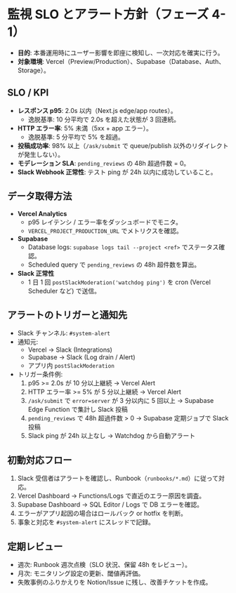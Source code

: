 # 監視 SLO とアラート方針（フェーズ 4-1）

- **目的**: 本番運用時にユーザー影響を即座に検知し、一次対応を確実に行う。
- **対象環境**: Vercel（Preview/Production）、Supabase（Database、Auth、Storage）。

## SLO / KPI

- **レスポンス p95**: 2.0s 以内（Next.js edge/app routes）。
  - 逸脱基準: 10 分平均で 2.0s を超えた状態が 3 回連続。
- **HTTP エラー率**: 5% 未満（5xx + app エラー）。
  - 逸脱基準: 5 分平均で 5% を超過。
- **投稿成功率**: 98% 以上（`/ask/submit` で queue/publish 以外のリダイレクトが発生しない）。
- **モデレーション SLA**: `pending_reviews` の 48h 超過件数 = 0。
- **Slack Webhook 正常性**: テスト ping が 24h 以内に成功していること。

## データ取得方法

- **Vercel Analytics**
  - p95 レイテンシ / エラー率をダッシュボードでモニタ。
  - `VERCEL_PROJECT_PRODUCTION_URL` でメトリクスを確認。
- **Supabase**
  - Database logs: `supabase logs tail --project <ref>` でステータス確認。
  - Scheduled query で `pending_reviews` の 48h 超件数を算出。
- **Slack 正常性**
  - 1 日 1 回 `postSlackModeration('watchdog ping')` を cron (Vercel Scheduler など) で送信。

## アラートのトリガーと通知先

- Slack チャンネル: `#system-alert`
- 通知元:
  - Vercel → Slack (Integrations)
  - Supabase → Slack (Log drain / Alert)
  - アプリ内 `postSlackModeration`
- トリガー条件例:
  1. p95 >= 2.0s が 10 分以上継続 → Vercel Alert
  2. HTTP エラー率 >= 5% が 5 分以上継続 → Vercel Alert
  3. `/ask/submit` で `error=server` が 3 分以内に 5 回以上 → Supabase Edge Function で集計し Slack 投稿
  4. `pending_reviews` で 48h 超過件数 > 0 → Supabase 定期ジョブで Slack 投稿
  5. Slack ping が 24h 以上なし → Watchdog から自動アラート

## 初動対応フロー

1. Slack 受信者はアラートを確認し、Runbook（`runbooks/*.md`）に従って対応。
2. Vercel Dashboard → Functions/Logs で直近のエラー原因を調査。
3. Supabase Dashboard → SQL Editor / Logs で DB エラーを確認。
4. エラーがアプリ起因の場合はロールバック or hotfix を判断。
5. 事象と対応を `#system-alert` にスレッドで記録。

## 定期レビュー

- 週次: Runbook 週次点検（SLO 状況、保留 48h をレビュー）。
- 月次: モニタリング設定の更新、閾値再評価。
- 失敗事例のふりかえりを Notion/Issue に残し、改善チケットを作成。

